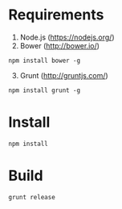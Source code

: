 # Requirements

1. Node.js (https://nodejs.org/)
2. Bower (http://bower.io/)
```
npm install bower -g
```
3. Grunt (http://gruntjs.com/)
```
npm install grunt -g
```

# Install
```
npm install
```

# Build
```
grunt release
```
